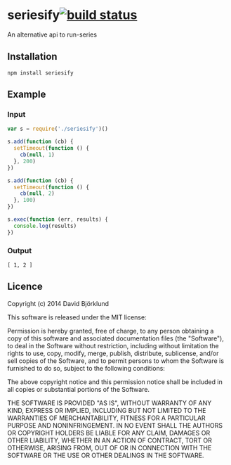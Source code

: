 # seriesify[![build status](https://secure.travis-ci.org/kesla/seriesify.png)](http://travis-ci.org/kesla/seriesify)

An alternative api to run-series

## Installation

```
npm install seriesify
```

## Example

### Input

```javascript
var s = require('./seriesify')()

s.add(function (cb) {
  setTimeout(function () {
    cb(null, 1)
  }, 200)
})

s.add(function (cb) {
  setTimeout(function () {
    cb(null, 2)
  }, 100)
})

s.exec(function (err, results) {
  console.log(results)
})
```

### Output

```
[ 1, 2 ]
```

## Licence

Copyright (c) 2014 David Björklund

This software is released under the MIT license:

Permission is hereby granted, free of charge, to any person obtaining a copy
of this software and associated documentation files (the "Software"), to deal
in the Software without restriction, including without limitation the rights
to use, copy, modify, merge, publish, distribute, sublicense, and/or sell
copies of the Software, and to permit persons to whom the Software is
furnished to do so, subject to the following conditions:

The above copyright notice and this permission notice shall be included in
all copies or substantial portions of the Software.

THE SOFTWARE IS PROVIDED "AS IS", WITHOUT WARRANTY OF ANY KIND, EXPRESS OR
IMPLIED, INCLUDING BUT NOT LIMITED TO THE WARRANTIES OF MERCHANTABILITY,
FITNESS FOR A PARTICULAR PURPOSE AND NONINFRINGEMENT. IN NO EVENT SHALL THE
AUTHORS OR COPYRIGHT HOLDERS BE LIABLE FOR ANY CLAIM, DAMAGES OR OTHER
LIABILITY, WHETHER IN AN ACTION OF CONTRACT, TORT OR OTHERWISE, ARISING FROM,
OUT OF OR IN CONNECTION WITH THE SOFTWARE OR THE USE OR OTHER DEALINGS IN
THE SOFTWARE.

